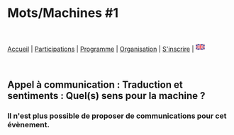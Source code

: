 # Mots/Machines #1

<br>

[Accueil](https://motsmachines.github.io/2019/fr) | [Participations](https://motsmachines.github.io/2019/fr/cfp) | [Programme](https://motsmachines.github.io/2019/fr/program) | [Organisation](https://motsmachines.github.io/2019/fr/orga) | [S'inscrire](https://motsmachines.github.io/2019/fr/registration) | [<img src="EN.png" width="20">](https://motsmachines.github.io/2019/en/cfp)

<br>

## Appel à communication : Traduction et sentiments : Quel(s) sens pour la machine ?

### Il n'est plus possible de proposer de communications pour cet évènement.
